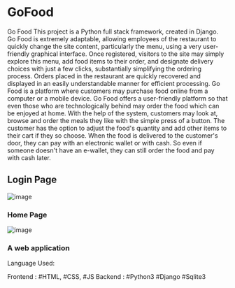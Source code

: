 # GoFood
Go Food This project is a Python full stack framework, created in Django. Go Food is extremely adaptable, allowing employees of the restaurant to quickly change the site content, particularly the menu, using a very user-friendly graphical interface. Once registered, visitors to the site may simply explore this menu, add food items to their order, and designate delivery choices with just a few clicks, substantially simplifying the ordering process. Orders placed in the restaurant are quickly recovered and displayed in an easily understandable manner for efficient processing. 
Go Food is a platform where customers may purchase food online from a computer or a mobile device. Go Food offers a user-friendly platform so that even those who are technologically behind may order the food which can be enjoyed at home.
With the help of the system, customers may look at, browse and order the meals they like with the simple press of a button. The customer has the option to adjust the food's quantity and add other items to their cart if they so choose. When the food is delivered to the customer's door, they can pay with an electronic wallet or with cash. So even if someone doesn't have an e-wallet, they can still order the food and pay with cash later.
## Login Page
![image](https://user-images.githubusercontent.com/78839522/180817738-44e102cd-094a-4f7f-a3ff-060cf0dd8aa6.png)
### Home Page
![image](https://user-images.githubusercontent.com/78839522/180817793-a7e23f64-2c9e-4155-8f00-20212090c0b6.png)
### A web application

Language Used:

Frontend : #HTML, #CSS, #JS
Backend : #Python3 #Django #Sqlite3

